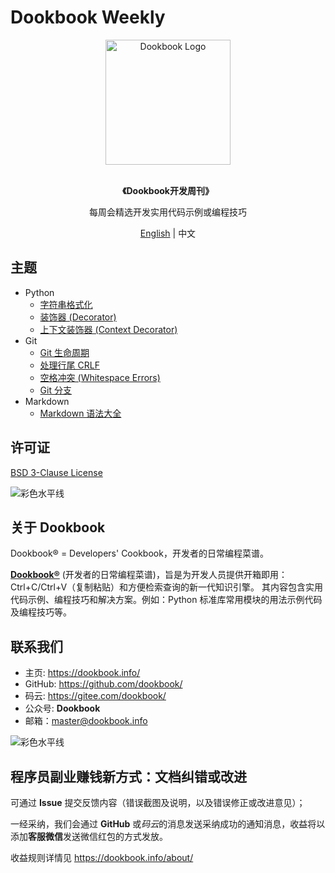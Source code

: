 # Dookbook Weekly

<div align="center">
  <img src="https://dookbook.info/dj-static/dookbook/img/logo-tail.svg" alt="Dookbook Logo" width="200" height="200" title="Dookbook Logo">
  <br><br>
  <p><strong>《Dookbook开发周刊》</strong></p>
  <p>每周会精选开发实用代码示例或编程技巧</p>
</div>

<p align="center">
  <a href="https://github.com/dookbook/dookbook-weekly/blob/main/README.md">English</a> |
  <span>中文</span>
</p>

## 主题

- Python
  - [字符串格式化](https://dookbook.info/content/6214487a4d9f1a1af7681153/)
  - [装饰器 (Decorator)](https://dookbook.info/content/6267ff854d9f1a1af7c89e33/)
  - [上下文装饰器 (Context Decorator)](https://dookbook.info/content/626a6fe74d9f1a1af7cb4a11/)
- Git
  - [Git 生命周期](https://dookbook.info/content/62289f7c4d9f1a1af7817781/)
  - [处理行尾 CRLF](https://dookbook.info/content/6231fc5f4d9f1a1af78d9121/)
  - [空格冲突 (Whitespace Errors)](https://dookbook.info/content/62309c8a4d9f1a1af78b8aef/)
  - [Git 分支](https://dookbook.info/content/624ef7034d9f1a1af7aa4f6e/)
- Markdown
  - [Markdown 语法大全](https://dookbook.info/content/62049b264d9f1a1af7237608/)

## 许可证

[BSD 3-Clause License](https://github.com/dookbook/dookbook-weekly/blob/main/LICENSE)

![彩色水平线](https://dookbook.info/color-hr.png)

## 关于 Dookbook

Dookbook® = Developers' Cookbook，开发者的日常编程菜谱。

**[Dookbook®](https://dookbook.info)** (开发者的日常编程菜谱)，旨是为开发人员提供开箱即用：Ctrl+C/Ctrl+V（复制粘贴）和方便检索查询的新一代知识引擎。 其内容包含实用代码示例、编程技巧和解决方案。例如：Python 标准库常用模块的用法示例代码及编程技巧等。

## 联系我们

- 主页: <https://dookbook.info/>
- GitHub: <https://github.com/dookbook/>
- 码云: <https://gitee.com/dookbook/>
- 公众号: **Dookbook**
- 邮箱：master@dookbook.info

![彩色水平线](https://dookbook.info/color-hr.png)

## 程序员副业赚钱新方式：文档纠错或改进

可通过 **Issue** 提交反馈内容（错误截图及说明，以及错误修正或改进意见）；

一经采纳，我们会通过 **GitHub** 或*码云*的消息发送采纳成功的通知消息，收益将以添加**客服微信**发送微信红包的方式发放。

收益规则详情见 <https://dookbook.info/about/>
